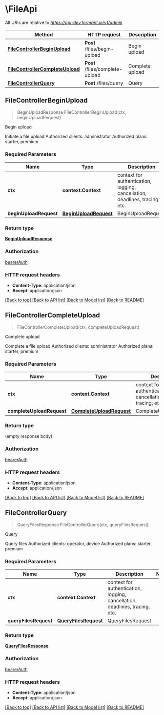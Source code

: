 # \FileApi

All URIs are relative to *https://api-dev.formant.io/v1/admin*

Method | HTTP request | Description
------------- | ------------- | -------------
[**FileControllerBeginUpload**](FileApi.md#FileControllerBeginUpload) | **Post** /files/begin-upload | Begin upload
[**FileControllerCompleteUpload**](FileApi.md#FileControllerCompleteUpload) | **Post** /files/complete-upload | Complete upload
[**FileControllerQuery**](FileApi.md#FileControllerQuery) | **Post** /files/query | Query



## FileControllerBeginUpload

> BeginUploadResponse FileControllerBeginUpload(ctx, beginUploadRequest)

Begin upload

Initiate a file upload Authorized clients: administrator Authorized plans: starter, premium

### Required Parameters


Name | Type | Description  | Notes
------------- | ------------- | ------------- | -------------
**ctx** | **context.Context** | context for authentication, logging, cancellation, deadlines, tracing, etc.
**beginUploadRequest** | [**BeginUploadRequest**](BeginUploadRequest.md)| BeginUploadRequest | 

### Return type

[**BeginUploadResponse**](BeginUploadResponse.md)

### Authorization

[bearerAuth](../README.md#bearerAuth)

### HTTP request headers

- **Content-Type**: application/json
- **Accept**: application/json

[[Back to top]](#) [[Back to API list]](../README.md#documentation-for-api-endpoints)
[[Back to Model list]](../README.md#documentation-for-models)
[[Back to README]](../README.md)


## FileControllerCompleteUpload

> FileControllerCompleteUpload(ctx, completeUploadRequest)

Complete upload

Complete a file upload Authorized clients: administrator Authorized plans: starter, premium

### Required Parameters


Name | Type | Description  | Notes
------------- | ------------- | ------------- | -------------
**ctx** | **context.Context** | context for authentication, logging, cancellation, deadlines, tracing, etc.
**completeUploadRequest** | [**CompleteUploadRequest**](CompleteUploadRequest.md)| CompleteUploadRequest | 

### Return type

 (empty response body)

### Authorization

[bearerAuth](../README.md#bearerAuth)

### HTTP request headers

- **Content-Type**: application/json
- **Accept**: application/json

[[Back to top]](#) [[Back to API list]](../README.md#documentation-for-api-endpoints)
[[Back to Model list]](../README.md#documentation-for-models)
[[Back to README]](../README.md)


## FileControllerQuery

> QueryFilesResponse FileControllerQuery(ctx, queryFilesRequest)

Query

Query files Authorized clients: operator, device Authorized plans: starter, premium

### Required Parameters


Name | Type | Description  | Notes
------------- | ------------- | ------------- | -------------
**ctx** | **context.Context** | context for authentication, logging, cancellation, deadlines, tracing, etc.
**queryFilesRequest** | [**QueryFilesRequest**](QueryFilesRequest.md)| QueryFilesRequest | 

### Return type

[**QueryFilesResponse**](QueryFilesResponse.md)

### Authorization

[bearerAuth](../README.md#bearerAuth)

### HTTP request headers

- **Content-Type**: application/json
- **Accept**: application/json

[[Back to top]](#) [[Back to API list]](../README.md#documentation-for-api-endpoints)
[[Back to Model list]](../README.md#documentation-for-models)
[[Back to README]](../README.md)

